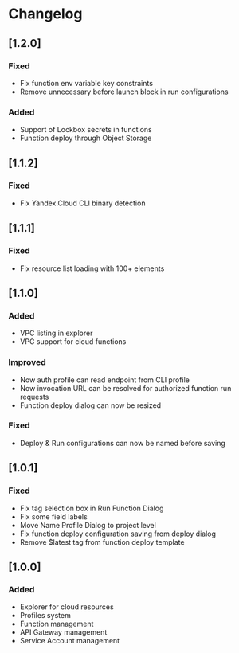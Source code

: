 # Changelog
## [1.2.0]
### Fixed
- Fix function env variable key constraints
- Remove unnecessary before launch block in run configurations
### Added
- Support of Lockbox secrets in functions
- Function deploy through Object Storage

## [1.1.2]
### Fixed
- Fix Yandex.Cloud CLI binary detection

## [1.1.1]
### Fixed
- Fix resource list loading with 100+ elements

## [1.1.0]
### Added
- VPC listing in explorer
- VPC support for cloud functions
### Improved
- Now auth profile can read endpoint from CLI profile
- Now invocation URL can be resolved for authorized function run requests
- Function deploy dialog can now be resized
### Fixed
- Deploy & Run configurations can now be named before saving

## [1.0.1]
### Fixed
- Fix tag selection box in Run Function Dialog
- Fix some field labels
- Move Name Profile Dialog to project level
- Fix function deploy configuration saving from deploy dialog
- Remove $latest tag from function deploy template

## [1.0.0]
### Added
- Explorer for cloud resources
- Profiles system
- Function management
- API Gateway management
- Service Account management
